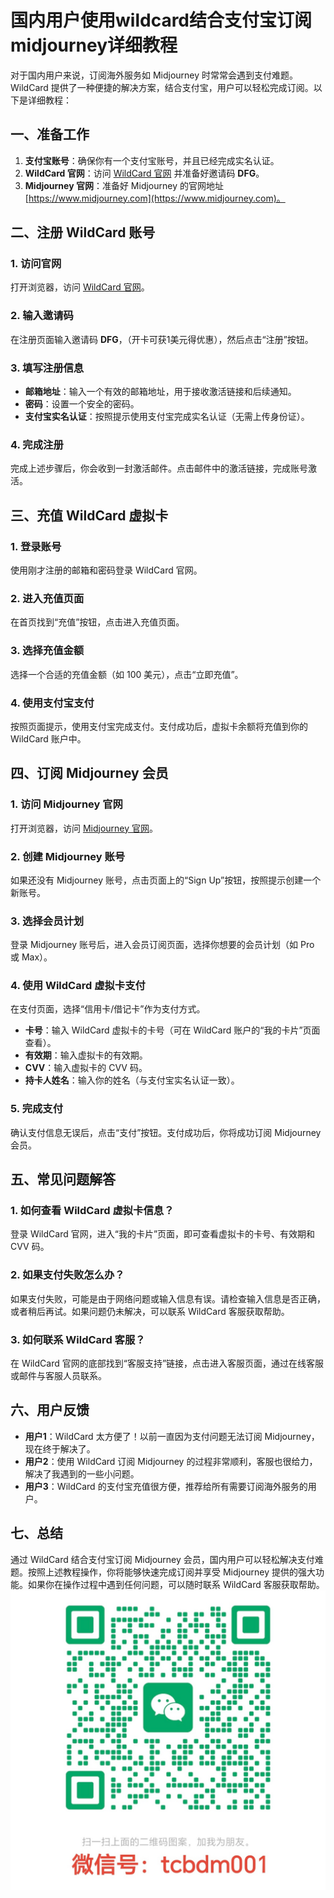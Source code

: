 # 国内用户使用wildcard结合支付宝订阅midjourney详细教程

对于国内用户来说，订阅海外服务如 Midjourney 时常常会遇到支付难题。WildCard 提供了一种便捷的解决方案，结合支付宝，用户可以轻松完成订阅。以下是详细教程：

## 一、准备工作

1. **支付宝账号**：确保你有一个支付宝账号，并且已经完成实名认证。
2. **WildCard 官网**：访问 [WildCard 官网](https://bewildcard.com/i/DFG) 并准备好邀请码 **DFG**。
3. **Midjourney 官网**：准备好 Midjourney 的官网地址 [https://www.midjourney.com](https://www.midjourney.com)。

## 二、注册 WildCard 账号

### 1. 访问官网
打开浏览器，访问 [WildCard 官网](https://bewildcard.com/i/DFG)。

### 2. 输入邀请码
在注册页面输入邀请码 **DFG**，（开卡可获1美元得优惠），然后点击“注册”按钮。

### 3. 填写注册信息
- **邮箱地址**：输入一个有效的邮箱地址，用于接收激活链接和后续通知。
- **密码**：设置一个安全的密码。
- **支付宝实名认证**：按照提示使用支付宝完成实名认证（无需上传身份证）。

### 4. 完成注册
完成上述步骤后，你会收到一封激活邮件。点击邮件中的激活链接，完成账号激活。

## 三、充值 WildCard 虚拟卡

### 1. 登录账号
使用刚才注册的邮箱和密码登录 WildCard 官网。

### 2. 进入充值页面
在首页找到“充值”按钮，点击进入充值页面。

### 3. 选择充值金额
选择一个合适的充值金额（如 100 美元），点击“立即充值”。

### 4. 使用支付宝支付
按照页面提示，使用支付宝完成支付。支付成功后，虚拟卡余额将充值到你的 WildCard 账户中。

## 四、订阅 Midjourney 会员

### 1. 访问 Midjourney 官网
打开浏览器，访问 [Midjourney 官网](https://www.midjourney.com)。

### 2. 创建 Midjourney 账号
如果还没有 Midjourney 账号，点击页面上的“Sign Up”按钮，按照提示创建一个新账号。

### 3. 选择会员计划
登录 Midjourney 账号后，进入会员订阅页面，选择你想要的会员计划（如 Pro 或 Max）。

### 4. 使用 WildCard 虚拟卡支付
在支付页面，选择“信用卡/借记卡”作为支付方式。
- **卡号**：输入 WildCard 虚拟卡的卡号（可在 WildCard 账户的“我的卡片”页面查看）。
- **有效期**：输入虚拟卡的有效期。
- **CVV**：输入虚拟卡的 CVV 码。
- **持卡人姓名**：输入你的姓名（与支付宝实名认证一致）。

### 5. 完成支付
确认支付信息无误后，点击“支付”按钮。支付成功后，你将成功订阅 Midjourney 会员。

## 五、常见问题解答

### 1. 如何查看 WildCard 虚拟卡信息？
登录 WildCard 官网，进入“我的卡片”页面，即可查看虚拟卡的卡号、有效期和 CVV 码。

### 2. 如果支付失败怎么办？
如果支付失败，可能是由于网络问题或输入信息有误。请检查输入信息是否正确，或者稍后再试。如果问题仍未解决，可以联系 WildCard 客服获取帮助。

### 3. 如何联系 WildCard 客服？
在 WildCard 官网的底部找到“客服支持”链接，点击进入客服页面，通过在线客服或邮件与客服人员联系。

## 六、用户反馈

- **用户1**：WildCard 太方便了！以前一直因为支付问题无法订阅 Midjourney，现在终于解决了。
- **用户2**：使用 WildCard 订阅 Midjourney 的过程非常顺利，客服也很给力，解决了我遇到的一些小问题。
- **用户3**：WildCard 的支付宝充值很方便，推荐给所有需要订阅海外服务的用户。

## 七、总结

通过 WildCard 结合支付宝订阅 Midjourney 会员，国内用户可以轻松解决支付难题。按照上述教程操作，你将能够快速完成订阅并享受 Midjourney 提供的强大功能。如果你在操作过程中遇到任何问题，可以随时联系 WildCard 客服获取帮助。
![微信图片](/images/wechat.jpg)
